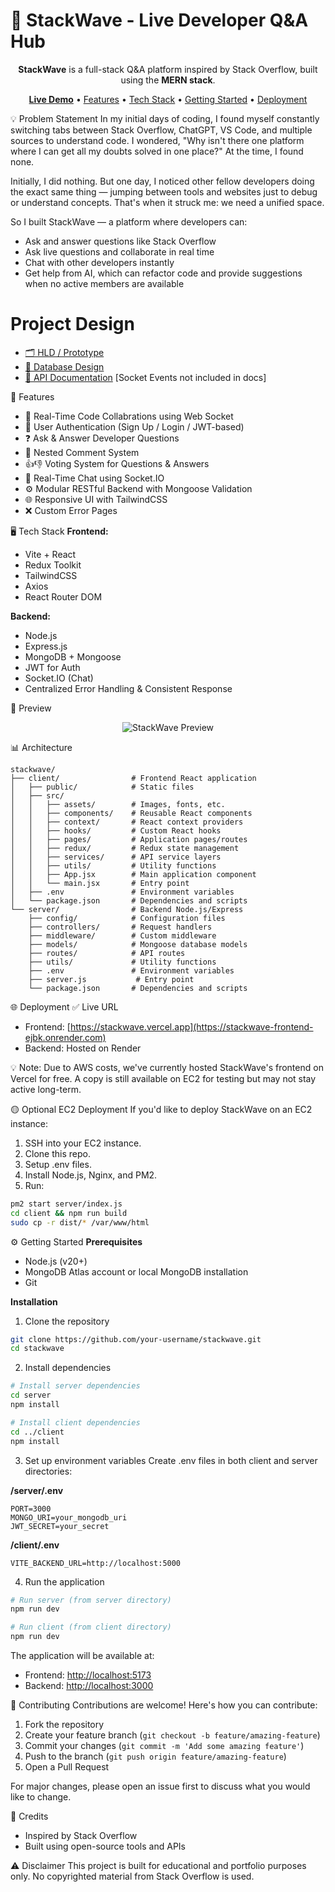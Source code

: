 <h1>🌊 StackWave - Live Developer Q&A Hub</h1>
<div align="center"> <p><strong>StackWave</strong> is a full-stack Q&A platform inspired by Stack Overflow, built using the <strong>MERN stack</strong>.</p> <p> <a href="https://stackwave.vercel.app"><strong>Live Demo</strong></a> • <a href="#features">Features</a> • <a href="#tech-stack">Tech Stack</a> • <a href="#getting-started">Getting Started</a> • <a href="#deployment">Deployment</a> </p> </div>

💡 Problem Statement
In my initial days of coding, I found myself constantly switching tabs between Stack Overflow, ChatGPT, VS Code, and multiple sources to understand code. I wondered, "Why isn't there one platform where I can get all my doubts solved in one place?" At the time, I found none.

Initially, I did nothing. But one day, I noticed other fellow developers doing the exact same thing — jumping between tools and websites just to debug or understand concepts. That's when it struck me: we need a unified space.

So I built StackWave — a platform where developers can:

* Ask and answer questions like Stack Overflow
* Ask live questions and collaborate in real time
* Chat with other developers instantly
* Get help from AI, which can refactor code and provide suggestions when no active members are available

# Project Design
- [🗂️ HLD / Prototype](https://drive.google.com/file/d/1aGn7diFZJ6hwei4AsoYB7XQngsem34IS/view?usp=sharing)
- [🧠 Database Design](https://drive.google.com/file/d/1oyAGJYZaR1Xeakc1QlScRzWyCcjEP2n3/view?usp=sharing)
- [📄 API Documentation](https://stackwave-vy6f.onrender.com/api-docs/) [Socket Events not included in docs]


🚀 Features

* 🧵 Real-Time Code Collabrations using Web Socket
* 🔐 User Authentication (Sign Up / Login / JWT-based)
* ❓ Ask & Answer Developer Questions
* 💬 Nested Comment System
* 👍👎 Voting System for Questions & Answers
* 🧵 Real-Time Chat using Socket.IO
* ⚙️ Modular RESTful Backend with Mongoose Validation
* 🌐 Responsive UI with TailwindCSS
* ❌ Custom Error Pages

🖥️ Tech Stack
**Frontend:**

* Vite + React
* Redux Toolkit
* TailwindCSS
* Axios
* React Router DOM

**Backend:**

* Node.js
* Express.js
* MongoDB + Mongoose
* JWT for Auth
* Socket.IO (Chat)
* Centralized Error Handling & Consistent Response


📸 Preview

<div align="center"> <img src="https://drive.google.com/file/d/1twTKS9LTYE4MOwX8v-Ce3yDf3KLDI5ub/view?usp=sharing" alt="StackWave Preview" /> </div>

📊 Architecture

```
stackwave/
├── client/                # Frontend React application
│   ├── public/            # Static files
│   ├── src/
│   │   ├── assets/        # Images, fonts, etc.
│   │   ├── components/    # Reusable React components
│   │   ├── context/       # React context providers
│   │   ├── hooks/         # Custom React hooks
│   │   ├── pages/         # Application pages/routes
│   │   ├── redux/         # Redux state management
│   │   ├── services/      # API service layers
│   │   ├── utils/         # Utility functions
│   │   ├── App.jsx        # Main application component
│   │   └── main.jsx       # Entry point
│   ├── .env               # Environment variables
│   └── package.json       # Dependencies and scripts
└── server/                # Backend Node.js/Express
    ├── config/            # Configuration files
    ├── controllers/       # Request handlers
    ├── middleware/        # Custom middleware
    ├── models/            # Mongoose database models
    ├── routes/            # API routes
    ├── utils/             # Utility functions
    ├── .env               # Environment variables
    ├── server.js           # Entry point
    └── package.json       # Dependencies and scripts
```

🌐 Deployment
✅ Live URL

* Frontend: [https://stackwave.vercel.app](https://stackwave-frontend-ejbk.onrender.com)
* Backend: Hosted on Render

💡 Note: Due to AWS costs, we've currently hosted StackWave's frontend on Vercel for free. A copy is still available on EC2 for testing but may not stay active long-term.

🟡 Optional EC2 Deployment
If you'd like to deploy StackWave on an EC2 instance:

1. SSH into your EC2 instance.
2. Clone this repo.
3. Setup .env files.
4. Install Node.js, Nginx, and PM2.
5. Run:

```bash
pm2 start server/index.js
cd client && npm run build
sudo cp -r dist/* /var/www/html
```

⚙️ Getting Started
**Prerequisites**

* Node.js (v20+)
* MongoDB Atlas account or local MongoDB installation
* Git

**Installation**

1. Clone the repository

```bash
git clone https://github.com/your-username/stackwave.git
cd stackwave
```

2. Install dependencies

```bash
# Install server dependencies
cd server
npm install

# Install client dependencies
cd ../client
npm install
```

3. Set up environment variables
   Create .env files in both client and server directories:

**/server/.env**

```
PORT=3000
MONGO_URI=your_mongodb_uri
JWT_SECRET=your_secret
```

**/client/.env**

```
VITE_BACKEND_URL=http://localhost:5000
```

4. Run the application

```bash
# Run server (from server directory)
npm run dev

# Run client (from client directory)
npm run dev
```

The application will be available at:

* Frontend: [http://localhost:5173](http://localhost:5173)
* Backend: [http://localhost:3000](http://localhost:3000)


🤝 Contributing
Contributions are welcome! Here's how you can contribute:

1. Fork the repository
2. Create your feature branch (`git checkout -b feature/amazing-feature`)
3. Commit your changes (`git commit -m 'Add some amazing feature'`)
4. Push to the branch (`git push origin feature/amazing-feature`)
5. Open a Pull Request

For major changes, please open an issue first to discuss what you would like to change.


🙏 Credits

* Inspired by Stack Overflow
* Built using open-source tools and APIs

⚠️ Disclaimer
This project is built for educational and portfolio purposes only. No copyrighted material from Stack Overflow is used.
